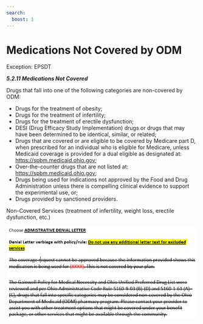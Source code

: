 ```yaml
---
search:
  boost: 1
---
```


# Medications Not Covered by ODM

Exception: EPSDT

***5.2.11 Medications Not Covered***

Drugs that fall into one of the following categories are non-covered by ODM:

- Drugs for the treatment of obesity;
- Drugs for the treatment of infertility;
- Drugs for the treatment of erectile dysfunction;
- DESI (Drug Efficacy Study Implementation) drugs or drugs that may have been determined to be 
identical, similar, or related;
- Drugs that are covered or are eligible to be covered by Medicare part D, when prescribed for an 
individual who is eligible for Medicare, unless Medicaid coverage is provided for a dual eligible as 
designated at: https://spbm.medicaid.ohio.gov;
- Over-the-counter drugs that are not listed at: https://spbm.medicaid.ohio.gov;
- Drugs being used for indications not approved by the Food and Drug Administration unless there 
is compelling clinical evidence to support the experimental use, or;
- Drugs provided by sanctioned providers.

Non-Covered Services (treatment of infertility, weight loss, erectile dysfunction, etc.)

![](../../img/Pharmacist_Reference_Guide_Attachments/meds_not_covered.PNG)
